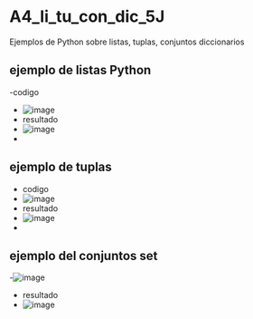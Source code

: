 # A4_li_tu_con_dic_5J
Ejemplos de Python sobre listas, tuplas, conjuntos diccionarios
## ejemplo de listas Python
-codigo
- ![image](https://github.com/user-attachments/assets/2106cfbb-ac0e-48b1-9d08-271f77b52692)
- resultado
- ![image](https://github.com/user-attachments/assets/6e5bfbf2-c8d0-445a-a7e0-90555cbb280e)
-
## ejemplo de tuplas
- codigo
- ![image](https://github.com/user-attachments/assets/f22f6281-da94-4c26-a41b-a96958c72264)
- resultado
- ![image](https://github.com/user-attachments/assets/db7cc112-72da-40c2-a306-785f14d1f465)
-
## ejemplo del conjuntos set
-![image](https://github.com/user-attachments/assets/35c73e3b-3d81-4ee9-88ae-0a988fdbd6ca)
- resultado
- ![image](https://github.com/user-attachments/assets/8e3c6c3d-e9d9-4b52-977f-85ba1a7ac1b9)



